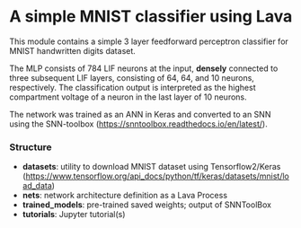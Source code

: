 # A simple MNIST classifier using Lava

This module contains a simple 3 layer feedforward perceptron classifier for 
MNIST handwritten digits dataset.

The MLP consists of 784 LIF neurons at the input, **densely** connected to 
three subsequent LIF layers, consisting of 64, 64, and 10 neurons, 
respectively. The classification output is interpreted as the highest 
compartment voltage of a neuron in the last layer of 10 neurons.

The network was trained as an ANN in Keras and converted to an SNN using the 
SNN-toolbox (https://snntoolbox.readthedocs.io/en/latest/).

### Structure
- **datasets**: utility to download MNIST dataset using Tensorflow2/Keras 
  (https://www.tensorflow.org/api_docs/python/tf/keras/datasets/mnist/load_data)
- **nets**: network architecture definition as a Lava Process
- **trained_models**: pre-trained saved weights; output of SNNToolBox
- **tutorials**: Jupyter tutorial(s)
